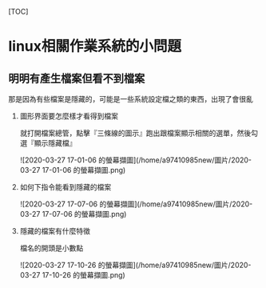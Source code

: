 [TOC]







# linux相關作業系統的小問題

## 明明有產生檔案但看不到檔案

那是因為有些檔案是隱藏的，可能是一些系統設定檔之類的東西，出現了會很亂

1. 圖形界面要怎麼樣才看得到檔案

   就打開檔案總管，點擊『三條線的圖示』跑出跟檔案顯示相關的選單，然後勾選『顯示隱藏檔』

   ![2020-03-27 17-01-06 的螢幕擷圖](/home/a97410985new/圖片/2020-03-27 17-01-06 的螢幕擷圖.png)

2. 如何下指令能看到隱藏的檔案

   ![2020-03-27 17-07-06 的螢幕擷圖](/home/a97410985new/圖片/2020-03-27 17-07-06 的螢幕擷圖.png)

3. 隱藏的檔案有什麼特徵

   檔名的開頭是小數點

   ![2020-03-27 17-10-26 的螢幕擷圖](/home/a97410985new/圖片/2020-03-27 17-10-26 的螢幕擷圖.png)

